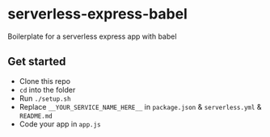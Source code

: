 # serverless-express-babel

Boilerplate for a serverless express app with babel

## Get started

- Clone this repo
- `cd` into the folder
- Run `./setup.sh`
- Replace `__YOUR_SERVICE_NAME_HERE__` in `package.json` & `serverless.yml` & `README.md`
- Code your app in `app.js`

